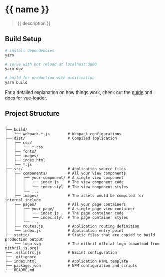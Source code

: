 # {{ name }}

> {{ description }}

## Build Setup

``` bash
# install dependencies
yarn

# serve with hot reload at localhost:3000
yarn dev

# build for production with minification
yarn build
```

For a detailed explanation on how things work, check out the [guide](http://vuejs-templates.github.io/webpack/) and [docs for vue-loader](http://vuejs.github.io/vue-loader).

## Project Structure

```console
.
├── build/
│   └── webpack.*.js        # Webpack configurations
├── dist/                   # Compiled application
│   ├── css/
│   │   └── *.css
│   ├── fonts/
│   ├── images/
│   ├── index.html
│   └── *.js
├── src/                    # Application source files
│   ├── components/         # All your view components
│   │   ├── your-component/ # A single view component
│   │   │   ├── index.js    # The view component code
│   │   │   └── index.styl  # The view component styles
│   │   └── ...
│   ├── images/             # The assets would be compiled for internal include
│   ├── pages/              # All your page containers
│   │   ├── your-page/      # A single page view container
│   │   │   ├── index.js    # The page container code
│   │   │   └── index.styl  # The page container styles
│   │   └── ...
│   ├── routes.js           # Application routing definition
│   └── index.js            # Application entry point
├── static/                 # Static files that are copied to build production output
│   └── logo.svg            # The mithril offcial logo (download from mithril.js.org)
├── .eslintrc.js            # ESLint configuration
├── .gitignore
├── index.html              # Application HTML template
├── package.json            # NPM configuration and scripts
└── README.md
```

